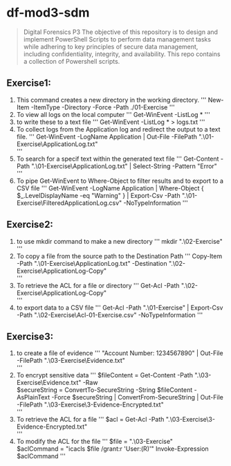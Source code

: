 # df-mod3-sdm
> Digital Forensics P3
The objective of this repository is to design and implement PowerShell Scripts to perform data management tasks while adhering to key principles of secure data management, including confidentiality, integrity, and availability. 
This repo contains a collection of Powershell scripts.

## Exercise1:
1. This command creates a new directory in the working directory.
'''
New-Item -ItemType -Directory -Force -Path ./01-Exercise
'''
2. To view all logs on the local computer 
'''
Get-WinEvent -ListLog *
'''
3. to write these to a text file
'''
Get-WinEvent -ListLog * > logs.txt
'''
4. To collect logs from the Application log and redirect the output to a text file.
'''
Get-WinEvent -LogName Application | Out-File -FilePath ".\01-Exercise\ApplicationLog.txt"   
'''
5. To search for a specif text within the generated text file
'''
Get-Content -Path ".\01-Exercise\ApplicationLog.txt" | Select-String -Pattern "Error"  
'''
6. To pipe Get-WinEvent to Where-Object to filter results and to export to a CSV file
'''
Get-WinEvent -LogName Application | Where-Object { $_.LevelDisplayName -eq "Warning" } | Export-Csv -Path ".\01-Exercise\FilteredApplicationLog.csv" -NoTypeInformation
'''

## Exercise2:
1. to use mkdir command to make a new directory
'''
mkdir ".\02-Exercise"    
'''
2. To copy a file from the source path to the Destination Path
'''
Copy-Item -Path ".\01-Exercise\ApplicationLog.txt" -Destination ".\02-Exercise\ApplicationLog-Copy"  
'''
3. To retrieve the ACL for a file or directory
'''
Get-Acl -Path ".\02-Exercise\ApplicationLog-Copy"   
'''
3. to export data to a CSV file
'''
Get-Acl -Path ".\01-Exercise" | Export-Csv -Path ".\02-Exercise\Acl-01-Exercise.csv" -NoTypeInformation
'''

## Exercise3:
1. to create a file of evidence
'''
"Account Number: 1234567890" | Out-File -FilePath ".\03-Exercise\Evidence.txt"     
'''
2. To encrypt sensitive data
'''
$fileContent = Get-Content -Path ".\03-Exercise\Evidence.txt" -Raw   
$secureString = ConvertTo-SecureString -String $fileContent -AsPlainText -Force 
$secureString | ConvertFrom-SecureString | Out-File -FilePath ".\03-Exercise\3-Evidence-Encrypted.txt"  
'''
3. To retrieve the ACL for a file
'''
$acl = Get-Acl -Path ".\03-Exercise\3-Evidence-Encrypted.txt"    
'''
4. To modify the ACL for the file
'''
$file = ".\03-Exercise"   
$aclCommand = "icacls $file /grant:r 'User:(R)'"
Invoke-Expression $aclCommand 
'''



